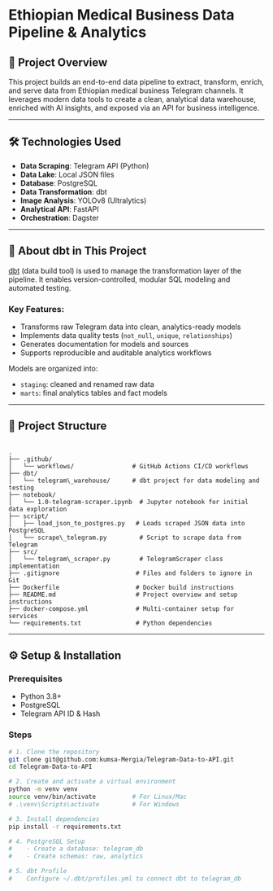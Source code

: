 # Ethiopian Medical Business Data Pipeline & Analytics

## 📌 Project Overview
This project builds an end-to-end data pipeline to extract, transform, enrich, and serve data from Ethiopian medical business Telegram channels. It leverages modern data tools to create a clean, analytical data warehouse, enriched with AI insights, and exposed via an API for business intelligence.

---

## 🛠️ Technologies Used

- **Data Scraping**: Telegram API (Python)
- **Data Lake**: Local JSON files
- **Database**: PostgreSQL
- **Data Transformation**: dbt
- **Image Analysis**: YOLOv8 (Ultralytics)
- **Analytical API**: FastAPI
- **Orchestration**: Dagster

---

## 🧱 About dbt in This Project

[dbt](https://www.getdbt.com/) (data build tool) is used to manage the transformation layer of the pipeline. It enables version-controlled, modular SQL modeling and automated testing.

### Key Features:
- Transforms raw Telegram data into clean, analytics-ready models
- Implements data quality tests (`not_null`, `unique`, `relationships`)
- Generates documentation for models and sources
- Supports reproducible and auditable analytics workflows

Models are organized into:
- `staging`: cleaned and renamed raw data
- `marts`: final analytics tables and fact models

---

## 📂 Project Structure

```

.
├── .github/
│   └── workflows/                # GitHub Actions CI/CD workflows
├── dbt/
│   └── telegram\_warehouse/      # dbt project for data modeling and testing
├── notebook/
│   └── 1.0-telegram-scraper.ipynb  # Jupyter notebook for initial data exploration
├── script/
│   ├── load_json_to_postgres.py   # Loads scraped JSON data into PostgreSQL
│   └── scrape\_telegram.py         # Script to scrape data from Telegram
├── src/
│   └── telegram\_scraper.py        # TelegramScraper class implementation
├── .gitignore                     # Files and folders to ignore in Git
├── Dockerfile                     # Docker build instructions
├── README.md                      # Project overview and setup instructions
├── docker-compose.yml             # Multi-container setup for services
└── requirements.txt               # Python dependencies

````

---

## ⚙️ Setup & Installation

### Prerequisites

- Python 3.8+
- PostgreSQL
- Telegram API ID & Hash

### Steps

```bash
# 1. Clone the repository
git clone git@github.com:kumsa-Mergia/Telegram-Data-to-API.git
cd Telegram-Data-to-API

# 2. Create and activate a virtual environment
python -m venv venv
source venv/bin/activate          # For Linux/Mac
# .\venv\Scripts\activate         # For Windows

# 3. Install dependencies
pip install -r requirements.txt

# 4. PostgreSQL Setup
#    - Create a database: telegram_db
#    - Create schemas: raw, analytics

# 5. dbt Profile
#    Configure ~/.dbt/profiles.yml to connect dbt to telegram_db
````

```
